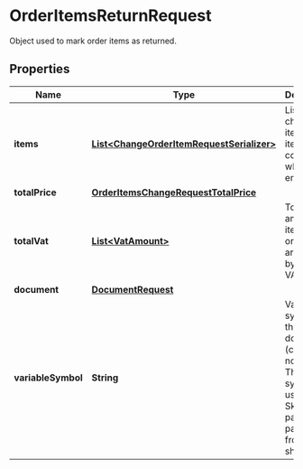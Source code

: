 

# OrderItemsReturnRequest

Object used to mark order items as returned.

## Properties

| Name | Type | Description | Notes |
|------------ | ------------- | ------------- | -------------|
|**items** | [**List&lt;ChangeOrderItemRequestSerializer&gt;**](ChangeOrderItemRequestSerializer.md) | List of changed items. All items are considered when empty. |  [optional] |
|**totalPrice** | [**OrderItemsChangeRequestTotalPrice**](OrderItemsChangeRequestTotalPrice.md) |  |  [optional] |
|**totalVat** | [**List&lt;VatAmount&gt;**](VatAmount.md) | Total VAT amounts of items (from orderItems array) split by their VAT rates. |  [optional] |
|**document** | [**DocumentRequest**](DocumentRequest.md) |  |  [optional] |
|**variableSymbol** | **String** | Variable symbol of the new document (credit note, ...). This symbols is used by Skip Pay to pair payment from e-shop. |  [optional] |



